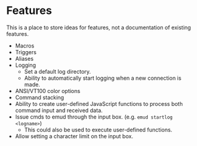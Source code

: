 # Features

This is a place to store ideas for features, not a documentation of existing features.

* Macros
* Triggers
* Aliases
* Logging
    * Set a default log directory.
    * Ability to automatically start logging when a new connection is made.
* ANSI/VT100 color options
* Command stacking
* Ability to create user-defined JavaScript functions to process both command input and received data.
* Issue cmds to emud through the input box. (e.g. `emud startlog <logname>`)
    * This could also be used to execute user-defined functions.
* Allow setting a character limit on the input box.
